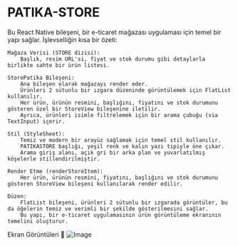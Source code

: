 ﻿# PATIKA-STORE
Bu React Native bileşeni, bir e-ticaret mağazası uygulaması için temel bir yapı sağlar. İşlevselliğin kısa bir özeti:

    Mağaza Verisi (STORE dizisi):
        Başlık, resim URL'si, fiyat ve stok durumu gibi detaylarla birlikte sahte bir ürün listesi.

    StorePatika Bileşeni:
        Ana bileşen olarak mağazayı render eder.
        Ürünleri 2 sütunlu bir ızgara düzeninde görüntülemek için FlatList kullanılır.
        Her ürün, ürünün resmini, başlığını, fiyatını ve stok durumunu gösteren özel bir StoreView bileşenine iletilir.
        Ayrıca, ürünleri isimle filtrelemek için bir arama çubuğu (via TextInput) içerir.

    Stil (StyleSheet):
        Temiz ve modern bir arayüz sağlamak için temel stil kullanılır.
        PATIKASTORE başlığı, yeşil renk ve kalın yazı tipiyle öne çıkar.
        Arama giriş alanı, açık gri bir arka plan ve yuvarlatılmış köşelerle stillendirilmiştir.

    Render Etme (renderStoreItem):
        Her ürün, ürünün resmini, fiyatını, başlığını ve stok durumunu gösteren StoreView bileşeni kullanılarak render edilir.

    Düzen:
        FlatList bileşeni, ürünleri 2 sütunlu bir ızgarada görüntüler, bu da öğelerin temiz ve verimli bir şekilde gösterilmesini sağlar.
        Bu yapı, bir e-ticaret uygulamasının ürün görüntüleme ekranının temelini oluşturur.

Ekran Görüntüleri 📱
 ![Image](https://github.com/user-attachments/assets/ced67e84-1039-4d83-9f14-ad6feef4d097)
        
